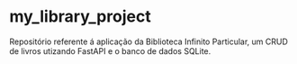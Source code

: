 # my_library_project
Repositório referente á aplicação da Biblioteca Infinito Particular, um CRUD de livros utizando FastAPI e o banco de dados SQLite.
